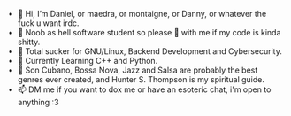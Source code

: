 - 👋 Hi, I’m Daniel, or maedra, or montaigne, or Danny, or whatever the fuck u want irdc.
- 📖 Noob as hell software student so please 🐻 with me if my code is kinda shitty.
- 👀 Total sucker for GNU/Linux, Backend Development and Cybersecurity.
- 🌱 Currently Learning C++ and Python.
- 💞️ Son Cubano, Bossa Nova, Jazz and Salsa are probably the best genres ever created, and Hunter S. Thompson is my spiritual guide.
- 📫 DM me if you want to dox me or have an esoteric chat, i'm open to anything :3
